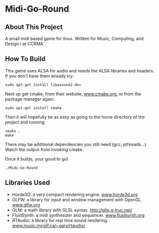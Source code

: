 Midi-Go-Round
=============

About This Project
------------------

A small midi based game for linux. Written for Music, Computing, and Design I at CCRMA.

How To Build
------------

This game uses ALSA for audio and needs the ALSA libraries and headers. If you don't have them already try:

    sudo apt-get install libasound2-dev

Next up get cmake, from their website, www.cmake.org, or from the package manager again:

    sudo apt-get install cmake

Then it will hopefully be as easy as going to the home directory of the project and running:

    cmake .
    make

There may be additional dependencies you still need (gcc, pthreads...). Watch the output from invoking cmake.

Once it builds, your good to go!

    ./Midi-Go-Round

Libraries Used
--------------

- Horde3D: a very compact rendering engine. www.horde3d.org
- GLFW: a library for input and window management with OpenGL. www.glfw.org
- GLM: a math library with GLSL syntax. http://glm.g-truc.net/
- FluidSynth: a midi synthesizer and sequencer. www.fluidsynth.org
- RTAudio: a library for real time sound rendering. www.music.mcgill.ca/~gary/rtaudio/